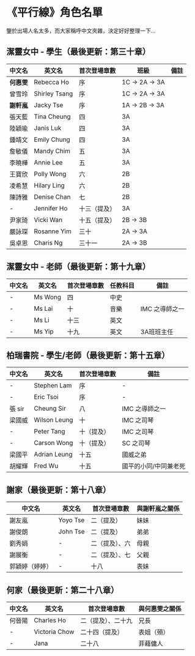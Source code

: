 # 《平行線》角色名單

鑒於出場人名太多，而大家稱呼中文夾雜，決定好好整理一下...

## 潔靈女中 - 學生（最後更新：第三十章）

| 中文名 | 英文名 | 首次登場章數 | 班級|備註|
| ----- | ----- |------------| ---|------------|
| **何惠雯** | Rebecca Ho | 序 | 1C -> 2A -> 3A ||
| 曾雪玲 | Shirley Tsang | 序 | 1C -> 2A -> 3A ||
| **謝軒嵐** | Jacky Tse  | 序 | 1A -> 2B -> 3A ||
| 張天藍 | Tina Cheung| 四 | 3A ||
| 陸穎瑜 | Janis Luk  | 四 | 3A ||
| 鍾靖文 | Emily Chung | 四 | 3A ||
| 詹敏儀 | Mandy Chim | 五  | 3A ||
| 李曉樺 | Annie Lee  | 五  | 3A ||
| 王寶欣 | Polly Wong | 六  | 2B ||
| 凌希慧 | Hilary Ling | 六  | 2B ||
| 陳詩雅 | Denise Chan | 七 | 2B ||
| -     | Jennifer Ho | 十三（提及）| 3A ||
| 尹家琦 | Vicki Wan | 十五（提及）| 2B -> 3B ||
| 嚴詠琛 | Rosanne Yim | 三十 | 2A -> 3A ||
| 吳卓恩 | Charis Ng | 三十一 | 2A -> 3B ||

## 潔靈女中 - 老師（最後更新：第十九章）

| 中文名 | 英文名 | 首次登場章數 | 任教科目|備註|
| ----- | ----- |------------| ---|---|
| -     | Ms Wong | 四 | 中史 | |
| -     | Ms Lai | 十 | 音樂 | IMC 之導師之一 |
| -     | Ms Li | 十三 | 英文 | |
| -     | Ms Yip | 十九 | 英文 | 3A班班主任|

## 柏瑞書院 - 學生/老師（最後更新：第十五章）

| 中文名 | 英文名        | 首次登場章數 | 備註|
| ----- | ------------ |------------| ---|
| -     | Stephen Lam  | 序 | - |
| -     | Eric Tsoi    | 序 | - |
| 張 sir| Cheung Sir   | 八 | IMC 之導師之一 |
| 梁國威 | Wilson Leung | 十 | IMC 之司琴 |
| -     | Peter Tang   | 十（提及） | IMC 之司琴 |
| -     | Carson Wong  | 十（提及） | SC  之司琴 |
| 梁國平 | Adrian Leung | 十五 | 國威之弟 |
| 胡耀輝 | Fred Wu      | 十五 | 國平的小同/中同兼老死 |


## 謝家（最後更新：第十八章）

| 中文名 | 英文名       | 首次登場章數   | 與謝軒嵐之關係|
| ----- | ----------- |---------------| ------------|
| 謝友嵐 | Yoyo Tse    | 二（提及）     | 妹妹         |
| 謝俊朗 | John Tse    | 二（提及）     | 弟弟         |
| 劉秀娟 | -           | 二（提及）、六  | 母親         |
| 謝展衡 | -           | 二（提及）、七  | 父親         |
| 郭穎婷（婷婷）| -     | 十八           | 表妹         |

## 何家（最後更新：第二十八章）

| 中文名 | 英文名         | 首次登場章數    | 與何惠雯之關係|
| ----- | ------------- |---------------| ------------|
| 何晉陽 | Charles Ho    | 二（提及）、二十九 | 兄長 |
| -     | Victoria Chow | 二十四（提及） | 表姐（殞） |
| -     | Jana          | 二十八 | 菲藉傭人 |
